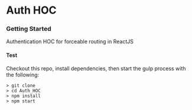 # Auth HOC

### Getting Started

Authentication HOC for forceable routing in ReactJS

#### Test 
Checkout this repo, install dependencies, then start the gulp process with the following:

```
> git clone
> cd Auth_HOC
> npm install
> npm start
```
